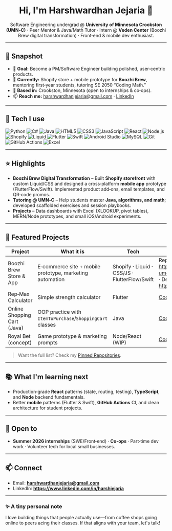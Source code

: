 <div align="center">

# Hi, I'm Harshwardhan Jejaria 👋

Software Engineering undergrad @ **University of Minnesota Crookston (UMN‑C)** · Peer Mentor & Java/Math Tutor ·
Intern @ **Veden Center** (Boozhi Brew digital transformation) · Front‑end & mobile dev enthusiast.

</div>

---

## 🚀 Snapshot
- 🎯 **Goal:** Become a PM/Software Engineer building polished, user‑centric products.
- 💼 **Currently:** Shopify store + mobile prototype for **Boozhi Brew**, mentoring first‑year students, tutoring SE 2050 “Coding Math.”
- 📍 **Based in:** Crookston, Minnesota (open to internships & co‑ops).
- 📫 **Reach me:** harshwardhanjejaria@gmail.com · [LinkedIn](https://www.linkedin.com/in/harshjejaria)

---

## 🧰 Tech I use
<p>
  <img alt="Python" src="https://img.shields.io/badge/Python-3776AB?logo=python&logoColor=white">
  <img alt="C#" src="https://img.shields.io/badge/C%23-239120?logo=csharp&logoColor=white">
  <img alt="Java" src="https://img.shields.io/badge/Java-007396?logo=openjdk&logoColor=white">
  <img alt="HTML5" src="https://img.shields.io/badge/HTML5-E34F26?logo=html5&logoColor=white">
  <img alt="CSS3" src="https://img.shields.io/badge/CSS3-1572B6?logo=css3&logoColor=white">
  <img alt="JavaScript" src="https://img.shields.io/badge/JavaScript-F7DF1E?logo=javascript&logoColor=black">
  <img alt="React" src="https://img.shields.io/badge/React-20232A?logo=react&logoColor=61DAFB">
  <img alt="Node.js" src="https://img.shields.io/badge/Node.js-339933?logo=nodedotjs&logoColor=white">
  <img alt="Shopify" src="https://img.shields.io/badge/Shopify-7AB55C?logo=shopify&logoColor=white">
  <img alt="Liquid" src="https://img.shields.io/badge/Liquid-0D1117?logo=shopify&logoColor=7ab55c">
  <img alt="Flutter" src="https://img.shields.io/badge/Flutter-02569B?logo=flutter&logoColor=white">
  <img alt="Swift" src="https://img.shields.io/badge/Swift-FA7343?logo=swift&logoColor=white">
  <img alt="Android Studio" src="https://img.shields.io/badge/Android%20Studio-3DDC84?logo=androidstudio&logoColor=white">
  <img alt="MySQL" src="https://img.shields.io/badge/MySQL-4479A1?logo=mysql&logoColor=white">
  <img alt="Git" src="https://img.shields.io/badge/Git-F05032?logo=git&logoColor=white">
  <img alt="GitHub Actions" src="https://img.shields.io/badge/GitHub%20Actions-2088FF?logo=githubactions&logoColor=white">
  <img alt="Excel" src="https://img.shields.io/badge/Microsoft%20Excel-217346?logo=microsoftexcel&logoColor=white">
</p>

---

## ⭐ Highlights
- **Boozhi Brew Digital Transformation** – Built **Shopify storefront** with custom Liquid/CSS and designed a cross‑platform **mobile app** prototype (FlutterFlow/Swift). Implemented product add‑ons, email templates, and QR‑code promos.
- **Tutoring @ UMN‑C** – Help students master **Java, algorithms, and math**; developed scaffolded exercises and session playbooks.
- **Projects** – Data dashboards with Excel (XLOOKUP, pivot tables), MERN/Node prototypes, and small iOS/Android experiments.

---

## 🔗 Featured Projects
| Project | What it is | Tech | Links |
|---|---|---|---|
| Boozhi Brew Store & App | E‑commerce site + mobile prototype, marketing automation | Shopify · Liquid · CSS/JS · FlutterFlow/Swift | Repo https://github.com/harsh-umc/BoozhiBrewWebView · Demo https://boozhibrew.com/ |
| Rep‑Max Calculator | Simple strength calculator | Flutter | [Code](https://testerapp-et9rqx.flutterflow.app) |
| Online Shopping Cart (Java) | OOP practice with `ItemToPurchase`/`ShoppingCart` classes | Java | [Code](https://github.com/harsh-umc) |
| Royal Bet (concept) | Game prototype & marketing prompts | Node/React (WIP) | [Code]([https://github.com/harsh-umc](https://github.com/vardhanghelani/Stake)) |

> Want the full list? Check my [Pinned Repositories](https://github.com/harsh-umc?tab=repositories&type=source).

---

## 📚 What I'm learning next
- Production‑grade **React** patterns (state, routing, testing), **TypeScript**, and **Node** backend fundamentals.
- Better **mobile** patterns (Flutter & Swift), **GitHub Actions** CI, and clean architecture for student projects.

---

## 🤝 Open to
- **Summer 2026 internships** (SWE/Front‑end) · **Co‑ops** · Part‑time dev work · Volunteer tech for local small businesses.

---

## 📫 Connect
- Email: **harshwardhanjejaria@gmail.com**
- LinkedIn: **https://www.linkedin.com/in/harshjejaria**

---

<!-- Optional: Stats (these images are generated by third‑party services; uncomment if you like them) -->
<!--
<div align="center">
  <img src="https://github-readme-stats.vercel.app/api?username=harsh-umc&show_icons=true&hide=stars,issues&rank_icon=github" alt="GitHub stats">
  <img src="https://streak-stats.demolab.com?user=harsh-umc" alt="GitHub Streak">
  <img src="https://github-readme-stats.vercel.app/api/top-langs/?username=harsh-umc&layout=compact" alt="Top Langs">
</div>
-->

### ✨ A tiny personal note
I love building things that people actually use—from coffee shops going online to peers acing their classes. If that aligns with your team, let's talk!
